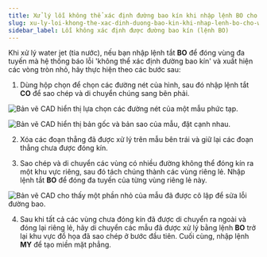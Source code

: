```yaml
---
title: Xử lý lỗi không thể xác định đường bao kín khi nhập lệnh BO cho water jet
slug: xu-ly-loi-khong-the-xac-dinh-duong-bao-kin-khi-nhap-lenh-bo-cho-water-jet
sidebar_label: Lỗi không xác định được đường bao kín (lệnh BO)
---
```


Khi xử lý water jet (tia nước), nếu bạn nhập lệnh tắt **BO** để đóng vùng đa tuyến mà hệ thống báo lỗi 'không thể xác định đường bao kín' và xuất hiện các vòng tròn nhỏ, hãy thực hiện theo các bước sau:

1. Dùng hộp chọn để chọn các đường nét của hình, sau đó nhập lệnh tắt **CO** để sao chép và di chuyển chúng sang bên phải.

![Bản vẽ CAD hiển thị lựa chọn các đường nét của một mẫu phức tạp.](https://storage.googleapis.com/jegavn_kb/images/6364651697611628487947565.png)

![Bản vẽ CAD hiển thị bản gốc và bản sao của mẫu, đặt cạnh nhau.](https://storage.googleapis.com/jegavn_kb/images/6364651719821337083697131.png)

2. Xóa các đoạn thẳng đã được xử lý trên mẫu bên trái và giữ lại các đoạn thẳng chưa được đóng kín.

3. Sao chép và di chuyển các vùng có nhiều đường không thể đóng kín ra một khu vực riêng, sau đó tách chúng thành các vùng riêng lẻ. Nhập lệnh tắt **BO** để đóng đa tuyến của từng vùng riêng lẻ này.

![Bản vẽ CAD cho thấy một phần nhỏ của mẫu đã được cô lập để sửa lỗi đường bao.](https://storage.googleapis.com/jegavn_kb/images/6364652059975039422809723.png)

4. Sau khi tất cả các vùng chưa đóng kín đã được di chuyển ra ngoài và đóng lại riêng lẻ, hãy di chuyển các mẫu đã được xử lý bằng lệnh **BO** trở lại khu vực đồ họa đã sao chép ở bước đầu tiên. Cuối cùng, nhập lệnh **MY** để tạo miền mặt phẳng.